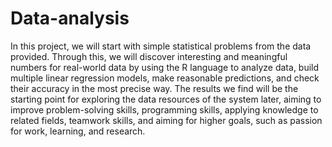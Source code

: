 # Data-analysis

In this project, we will start with simple statistical problems from the data provided. Through this, we will discover interesting and meaningful numbers for real-world data by using the R language to analyze data, build multiple linear regression models, make reasonable predictions, and check their accuracy in the most precise way. The results we find will be the starting point for exploring the data resources of the system later, aiming to improve problem-solving skills, programming skills, applying knowledge to related fields, teamwork skills, and aiming for higher goals, such as passion for work, learning, and research.

